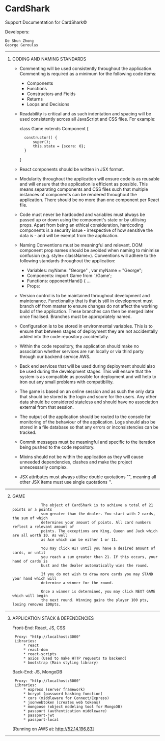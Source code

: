 # CardShark
                                                                 
Support Documentation for CardShark© 

Developers:
	
	De Shun Zhong
	George Geroulas

-----------------------------------------------

1. CODING AND NAMING STANDARDS

	* Commenting will be used consistently throughout the application. Commenting is required as a 	minimum for the 
	following code items:

		- Components
		- Functions
		- Constructors and Fields
		- Returns
		- Loops and Decisions

	* Readability is critical and as such indentation and spacing will be used consistently across all JavaScript and CSS
	files. For example:

		class Game extends Component {

			constructor() {
				super();
				this.state = {score: 0};
			}

		}

	* React components should be written in JSX format.

	* Modularity throughout the application will ensure code is as reusable and will ensure that the application is
	efficient as possible. This means separating components and CSS files such that multiple instances of components can
	be rendered throughout the application. There should be no more than one component per React file.

	* Code must never be hardcoded and variables must always be passed up or down using the component's state or by
	utilising props. Apart from being an ethical consideration, hardcoding components is a security issue - irrespective
	of how sensitive the data is - and will be exempt from the application.

	* Naming Conventions must be meaningful and relevant. DOM component prop names should be avoided when naming to
	minimise confusion (e.g. style= className=). Conventions will adhere to the following standards throughout the
	application:

		- Variables:  myName: "George" , var myName = "George";
		- Components: import Game from './Game';
		- Functions: opponentHand() { ...
		- Props: <Cards blankCard = "empty" />

	* Version control is to be maintained throughout development and maintenance. Functionality that is that is still in
	development must branch off from master to ensure changes do not affect the working build of the application. These
	branches can then be merged later once finalised. Branches must be appropriately named.

	* Configuration is to be stored in environmental variables. This is to ensure that between stages of deployment they
	are not accidentally added into the code repository accidentally.

	* Within the code repository, the application should make no association whether services are run locally or via third
	party through our backend service AWS.

	* Back end services that will be used during deployment should also be used during the development stages. This will
	ensure that the system is as compatible as possible for deployment and will help to iron out any small problems with
	compatibility.

	* The game is based on an online session and as such the only data that should be stored is the login and score for
	the users. Any other data should be considered stateless and should have no association external from that session.

	* The output of the application should be routed to the console for monitoring of the behaviour of the application.
	Logs should also be stored in a file database so that any errors or inconsistencies can be tracked.

	* Commit messages must be meaningful and specific to the iteration being pushed to the code repository.

	* Mixins should not be within the application as they will cause unneeded dependencies, clashes and make the project
	unnecessarily complex.

	* JSX attributes must always utilise double quotations "", meaning all other JSX items must use single quotations ''.

-----------------------------------------------

2. GAME

                    The object of CardShark is to achieve a total of 21 points or a points
                    sum greater than the dealer. You start with 2 cards, the sum of which 
                    determines your amount of points. All card numbers reflect a relevant amount of 
                    points. The exceptions are King, Queen and Jack which are all worth 10. As well 
                    as Ace which can be either 1 or 11.
             
                    You may click HIT until you have a desired amount of cards, or until
                    you reach a sum greater than 21. If this occurs, your hand of cards is 
                    bust and the dealer automatically wins the round.
             
                    If you do not wish to draw more cards you may STAND your hand which will 
                    determine a winner for the round.
              
                    Once a winner is determined, you may click NEXT GAME which will begin 
                    the next round. Winning gains the player 100 pts, losing removes 100pts.
		    
------------------------------------------------

3. APPLICATION STACK & DEPENDENCIES
	
	Front-End: React, JS, CSS
		
		Proxy: "http://localhost:3000"
		Libraries:
			* react
			* react-dom
			* react-scripts 
			* axios (Used to make HTTP requests to backend)
			* bootstrap (Main styling library)
	
	Back-End: JS, MongoDB
		
		Proxy: "http://localhost:5000"
		Libraries: 
			* express (server framework)
			* bcrypt (password hashing function)
			* cors (middleware for Connect/Express)
			* jsonwebtoken (creates web tokens)
			* mongoose (object modeling tool for MongoDB)
			* passport (authentication middleware)
			* passport-jwt
			* passport-local
		
	[Running on AWS at: http://52.14.196.83]

------------------------------------------------
	







